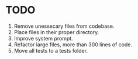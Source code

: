 # TODO

1. Remove unessecary files from codebase.
2. Place files in their proper directory.
3. Improve system prompt.
4. Refactor large files, more than 300 lines of code.
5. Move all tests to a tests folder.